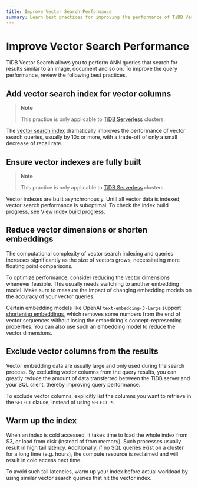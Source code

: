 ```yaml
---
title: Improve Vector Search Performance
summary: Learn best practices for improving the performance of TiDB Vector Search.
---
```


# Improve Vector Search Performance

TiDB Vector Search allows you to perform ANN queries that search for results similar to an image, document and so on. To improve the query performance, review the following best practices.

## Add vector search index for vector columns

> **Note**
>
> This practice is only applicable to [TiDB Serverless](https://docs.pingcap.com/tidbcloud/select-cluster-tier#tidb-serverless) clusters.

The [vector search index](https://docs.pingcap.com/tidbcloud/vector-search-index) dramatically improves the performance of vector search queries, usually by 10x or more, with a trade-off of only a small decrease of recall rate.

## Ensure vector indexes are fully built

> **Note**
>
> This practice is only applicable to [TiDB Serverless](https://docs.pingcap.com/tidbcloud/select-cluster-tier#tidb-serverless) clusters.

Vector indexes are built asynchronously. Until all vector data is indexed, vector search performance is suboptimal. To check the index build progress, see [View index build progress](https://docs.pingcap.com/tidbcloud/vector-search-index#view-index-build-progress).

## Reduce vector dimensions or shorten embeddings

The computational complexity of vector search indexing and queries increases significantly as the size of vectors grows, necessitating more floating point comparisons.

To optimize performance, consider reducing the vector dimensions whenever feasible. This usually needs switching to another embedding model. Make sure to measure the impact of changing embedding models on the accuracy of your vector queries.

Certain embedding models like OpenAI `text-embedding-3-large` support [shortening embeddings](https://openai.com/index/new-embedding-models-and-api-updates/), which removes some numbers from the end of vector sequences without losing the embedding's concept-representing properties. You can also use such an embedding model to reduce the vector dimensions.

## Exclude vector columns from the results

Vector embedding data are usually large and only used during the search process. By excluding vector columns from the query results, you can greatly reduce the amount of data transferred between the TiDB server and your SQL client, thereby improving query performance.

To exclude vector columns, explicitly list the columns you want to retrieve in the `SELECT` clause, instead of using `SELECT *`.

## Warm up the index

When an index is cold accessed, it takes time to load the whole index from S3, or load from disk (instead of from memory). Such processes usually result in high tail latency. Additionally, if no SQL queries exist on a cluster for a long time (e.g. hours), the compute resource is reclaimed and will result in cold access next time.

To avoid such tail latencies, warm up your index before actual workload by using similar vector search queries that hit the vector index.
